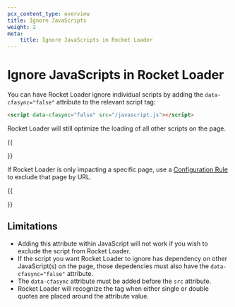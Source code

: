 ```yaml
---
pcx_content_type: overview
title: Ignore JavaScripts
weight: 2
meta: 
    title: Ignore JavaScripts in Rocket Loader
---
```


# Ignore JavaScripts in Rocket Loader

You can have Rocket Loader ignore individual scripts by adding the `data-cfasync="false"` attribute to the relevant script tag:

```html
<script data-cfasync="false" src="/javascript.js"></script>      
```

Rocket Loader will still optimize the loading of all other scripts on the page.

{{<Aside type="note">}}

If Rocket Loader is only impacting a specific page, use a [Configuration Rule](/rules/configuration-rules/) to exclude that page by URL.

{{</Aside>}}

## Limitations

- Adding this attribute within JavaScript will not work if you wish to exclude the script from Rocket Loader.
- If the script you want Rocket Loader to ignore has dependency on other JavaScript(s) on the page, those depedencies must also have the `data-cfasync="false"` attribute.
- The `data-cfasync` attribute must be added before the `src` attribute.
- Rocket Loader will recognize the tag when either single or double quotes are placed around the attribute value.